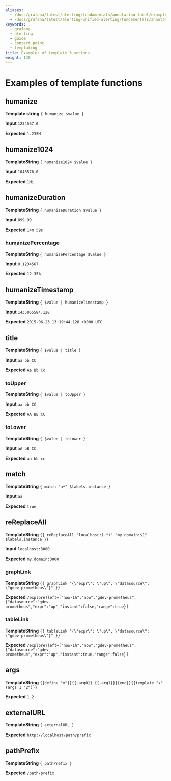 ```yaml
---
aliases:
  - /docs/grafana/latest/alerting/fundamentals/annotation-label/example-template-functions/
  - /docs/grafana/latest/alerting/unified-alerting/fundamentals/annotation-label/template-functions/
keywords:
  - grafana
  - alerting
  - guide
  - contact point
  - templating
title: Examples of template functions
weight: 130
---
```


# Examples of template functions

## humanize

**Template string** `{ humanize $value }`

**Input** `1234567.0`

**Expected** `1.235M`

## humanize1024

**TemplateString** `{ humanize1024 $value } `

**Input** `1048576.0`

**Expected** `1Mi`

## humanizeDuration

**TemplateString** `{ humanizeDuration $value }`

**Input** `899.99`

**Expected** `14m 59s`

### humanizePercentage

**TemplateString** `{ humanizePercentage $value }`

**Input** `0.1234567`

**Expected** `12.35%`

## humanizeTimestamp

**TemplateString** `{ $value | humanizeTimestamp }`

**Input** `1435065584.128`

**Expected** `2015-06-23 13:19:44.128 +0000 UTC`

## title

**TemplateString** `{ $value | title }`

**Input** `aa bb CC`

**Expected** `Aa Bb Cc`

### toUpper

**TemplateString** `{ $value | toUpper }`

**Input** `aa bb CC`

**Expected** `AA BB CC`

### toLower

**TemplateString** `{ $value | toLower }`

**Input** `aA bB CC`

**Expected** `aa bb cc`

## match

**TemplateString** `{ match "a+" $labels.instance }`

**Input** `aa`

**Expected** `true`

## reReplaceAll

**TemplateString** `{{ reReplaceAll "localhost:(.*)" "my.domain:$1" $labels.instance }}`

**Input** `localhost:3000`

**Expected** `my.domain:3000`

### graphLink

**TemplateString** `{{ graphLink "{\"expr\": \"up\", \"datasource\": \"gdev-prometheus\"}" }}`

**Expected** `/explore?left=["now-1h","now","gdev-prometheus",{"datasource":"gdev-prometheus","expr":"up","instant":false,"range":true}]`

### tableLink

**TemplateString** `{{ tableLink "{\"expr\": \"up\", \"datasource\": \"gdev-prometheus\"}" }}`

**Expected** `/explore?left=["now-1h","now","gdev-prometheus",{"datasource":"gdev-prometheus","expr":"up","instant":true,"range":false}]`

## args

**TemplateString** `{{define "x"}}{{.arg0}} {{.arg1}}{{end}}{{template "x" (args 1 "2")}}`

**Expected** `1 2`

## externalURL

**TemplateString** `{ externalURL }`

**Expected** `http://localhost/path/prefix`

## pathPrefix

**TemplateString** `{ pathPrefix }`

**Expected** `/path/prefix`
